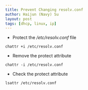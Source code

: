 ```yaml
---
title: Prevent Changing resolv.conf
author: Haijun (Navy) Su
layout: post
tags: [dhcp, linux, ip]
---
```


* Protect the */etc/resolv.conf* file
```
chattr +i /etc/resolv.conf
```

* Remove the protect attribute
```
chattr -i /etc/resolv.conf
```

* Check the protect attribute
```
lsattr /etc/resolv.conf
```
